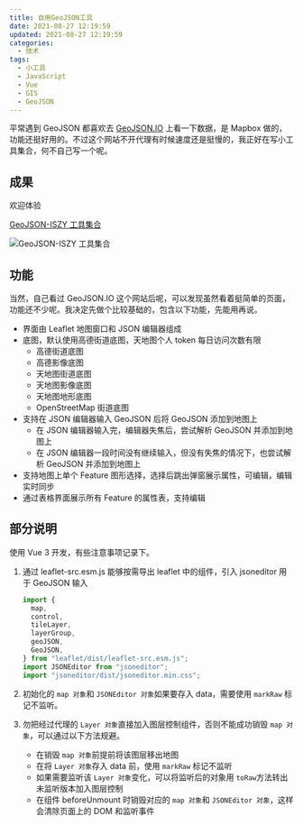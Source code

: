 ```yaml
---
title: 自用GeoJSON工具
date: 2021-08-27 12:19:59
updated: 2021-08-27 12:19:59
categories:
  - 技术
tags:
  - 小工具
  - JavaScript
  - Vue
  - GIS
  - GeoJSON
---
```


平常遇到 GeoJSON 都喜欢去 [GeoJSON.IO](https://geojson.io) 上看一下数据，是 Mapbox 做的，功能还挺好用的。不过这个网站不开代理有时候速度还是挺慢的，我正好在写小工具集合，何不自己写一个呢。

<!-- more -->

## 成果

欢迎体验

[GeoJSON-ISZY 工具集合](https://tools.iszy.xyz/gis/geojson)

![GeoJSON-ISZY 工具集合](https://img.iszy.xyz/20210903134058.png)

## 功能

当然，自己看过 GeoJSON.IO 这个网站后呢，可以发现虽然看着挺简单的页面，功能还不少呢。我决定先做个比较基础的，包含以下功能，先能用再说。

- 界面由 Leaflet 地图窗口和 JSON 编辑器组成
- 底图，默认使用高德街道底图，天地图个人 token 每日访问次数有限
  - 高德街道底图
  - 高德影像底图
  - 天地图街道底图
  - 天地图影像底图
  - 天地图地形底图
  - OpenStreetMap 街道底图
- 支持在 JSON 编辑器输入 GeoJSON 后将 GeoJSON 添加到地图上
  - 在 JSON 编辑器输入完，编辑器失焦后，尝试解析 GeoJSON 并添加到地图上
  - 在 JSON 编辑器一段时间没有继续输入，但没有失焦的情况下，也尝试解析 GeoJSON 并添加到地图上
- 支持地图上单个 Feature 图形选择，选择后跳出弹窗展示属性，可编辑，编辑实时同步
- 通过表格界面展示所有 Feature 的属性表，支持编辑

## 部分说明

使用 Vue 3 开发，有些注意事项记录下。

1. 通过 leaflet-src.esm.js 能够按需导出 leaflet 中的组件，引入 jsoneditor 用于 GeoJSON 输入

   ```js
   import {
     map,
     control,
     tileLayer,
     layerGroup,
     geoJSON,
     GeoJSON,
   } from "leaflet/dist/leaflet-src.esm.js";
   import JSONEditor from "jsoneditor";
   import "jsoneditor/dist/jsoneditor.min.css";
   ```

2. 初始化的 `map 对象`和 `JSONEditor 对象`如果要存入 data，需要使用 `markRaw` 标记不监听。

3. 勿把经过代理的 `Layer 对象`直接加入图层控制组件，否则不能成功销毁 `map 对象`，可以通过以下方法规避。

   - 在销毁 `map 对象`前提前将该图层移出地图
   - 在将 `Layer 对象`存入 data 前，使用 `markRaw` 标记不监听
   - 如果需要监听该 `Layer 对象`变化，可以将监听后的对象用 `toRaw`方法转出未监听版本加入图层控制
   - 在组件 beforeUnmount 时销毁对应的 `map 对象`和 `JSONEditor 对象`，这样会清除页面上的 DOM 和监听事件
